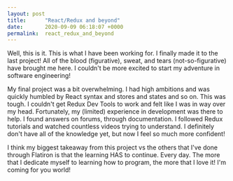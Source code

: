 ```yaml
---
layout: post
title:      "React/Redux and beyond"
date:       2020-09-09 06:18:07 +0000
permalink:  react_redux_and_beyond
---
```



Well, this is it. This is what I have been working for. I finally made it to the last project! All of the blood (figurative), sweat, and tears (not-so-figurative) have brought me here. I couldn't be more excited to start my adventure in software engineering!

My final project was a bit overwhelming. I had high ambitions and was quickly humbled by React syntax and stores and states and so on. This was tough. I couldn't get Redux Dev Tools to work and felt like I was in way over my head. Fortunately, my (limited) experience in development was there to help. I found answers on forums, through documentation. I followed Redux tutorials and watched countless videos trying to understand. I definitely don't have all of the knowledge yet, but now I feel so much more confident!

I think my biggest takeaway from this project vs the others that I've done through Flatiron is that the learning HAS to continue. Every day. The more that I dedicate myself to learning how to program, the more that I love it! I'm coming for you world!
